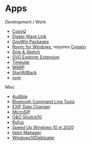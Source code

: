# Apps

Development / Work

- [CopyQ](https://github.com/hluk/CopyQ/releases)
- [Elgato Wave Link](https://www.elgato.com/en/downloads)
- [GnuWin Packages](http://gnuwin32.sourceforge.net/packages.html)
- [Rsync for Windows](https://www.itefix.net/cwrsync), requires [Cygwin](https://www.cygwin.com/)
- [Snip & Sketch](https://www.microsoft.com/en-us/p/snip-sketch/9mz95kl8mr0l)
- [SVG Explorer Extension](https://github.com/maphew/svg-explorer-extension/releases)
- [Timeular](https://timeular.com/download/)
- [WARP](https://1.1.1.1/)
- [StartAllBack](https://www.startallback.com/)
- [nvm](https://github.com/coreybutler/nvm-windows)

Misc

- [Audible](https://www.microsoft.com/de-de/p/audible-horbuch-und-horspiel-app/9wzdncrfj1cr?activetab=pivot:overviewtab)
- [Bluetooth Command Line Tools](https://bluetoothinstaller.com/bluetooth-command-line-tools)
- [EXIF Date Changer](https://www.relliksoftware.com/exifdatechanger/)
- [MicroSIP](https://www.microsip.org/downloads)
- [O&O ShutUp10](https://www.oo-software.com/de/shutup10)
- [Rufus](https://rufus.ie/en_US/)
- [Speed Up Windows 10 in 2020](https://www.youtube.com/watch?v=8E6OT_QcHaU)
- [tiptoi Manager](https://www.ravensburger.de/entdecken/ravensburger-marken/tiptoi/tiptoi-manager/index.html)
- [Windows10Debloater](https://github.com/Sycnex/Windows10Debloater)
